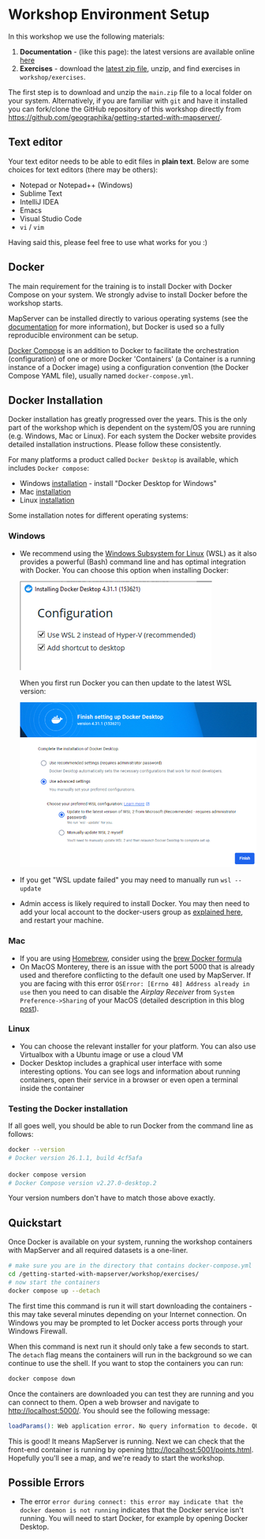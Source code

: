 # Workshop Environment Setup

In this workshop we use the following materials:

1. **Documentation** - (like this page): the latest versions are available online [here](https://geographika.github.io/getting-started-with-mapserver/)
2. **Exercises** - download the [latest zip file](https://github.com/geographika/getting-started-with-mapserver/archive/refs/heads/main.zip), unzip, 
   and find exercises in `workshop/exercises`.

The first step is to download and unzip the `main.zip` file to a local folder on your system. 
Alternatively, if you are familiar with `git` and have it installed you can fork/clone the GitHub repository of this 
workshop directly from <https://github.com/geographika/getting-started-with-mapserver/>.

## Text editor

Your text editor needs to be able to edit files in **plain text**. Below are some choices
for text editors (there may be others):

* Notepad or Notepad++ (Windows)
* Sublime Text
* IntelliJ IDEA
* Emacs
* Visual Studio Code
* `vi` / `vim`

Having said this, please feel free to use what works for you :)

## Docker

The main requirement for the training is to install Docker with Docker Compose on your system.
We strongly advise to install Docker before the workshop starts.

MapServer can be installed directly to various operating systems (see the [documentation](https://www.mapserver.org/installation/index.html)
for more information), but Docker is used so a fully reproducible environment can be setup.

[Docker Compose](https://docs.docker.com/compose) is an addition to Docker to facilitate
the orchestration (configuration) of one or more Docker 'Containers' (a Container is a running instance of a Docker image)
using a configuration convention (the Docker Compose YAML file), usually named `docker-compose.yml`.

## Docker Installation

Docker installation has greatly progressed over the years. This is the only part of the workshop
which is dependent on the system/OS you are running (e.g. Windows, Mac or Linux). For each
system the Docker website provides detailed installation instructions. Please follow these consistently.

For many platforms a product called `Docker Desktop` is available, which includes `Docker compose`:

* Windows [installation](https://docs.Docker.com/desktop/install/windows-install) - install "Docker Desktop for Windows"
* Mac [installation](https://docs.Docker.com/desktop/install/mac-install)
* Linux [installation](https://docs.Docker.com/desktop/install/linux-install)

Some installation notes for different operating systems:

### Windows

* We recommend using the [Windows Subsystem for Linux](https://docs.microsoft.com/en-us/windows/wsl) (WSL) as it also provides a powerful (Bash) command line and has optimal integration with Docker. You can choose this option when installing Docker:

  ![Docker WSL Option](./assets/images/docker-wsl.png)

  When you first run Docker you can then update to the latest WSL version:

  ![Docker WSL Option](./assets/images/docker-wsl-update.png)


* If you get "WSL update failed" you may need to manually run `wsl --update`
* Admin access is likely required to install Docker. You may then need to add your local account to the docker-users group as [explained here](https://stackoverflow.com/questions/58663920/), and restart your machine. 

### Mac

* If you are using [Homebrew](https://brew.sh), consider using the [brew Docker formula](https://formulae.brew.sh/formula/Docker)
* On MacOS Monterey, there is an issue with the port 5000 that is already used and therefore conflicting to the default one used by MapServer. 
  If you are facing with this error `OSError: [Errno 48] Address already in use` then you need to can disable the *Airplay Receiver* from `System Preference->Sharing` of your MacOS (detailed description in this blog [post](https://progressstory.com/tech/port-5000-already-in-use-macos-monterey-issue/)).

### Linux

* You can choose the relevant installer for your platform. You can also use Virtualbox with a Ubuntu image or use a cloud VM
* Docker Desktop includes a graphical user interface with some interesting options. You can see logs and information about running containers, open their service in a browser or even open a terminal inside the container


### Testing the Docker installation

If all goes well, you should be able to run Docker from the command line as follows:

```bash
docker --version
# Docker version 26.1.1, build 4cf5afa

docker compose version
# Docker Compose version v2.27.0-desktop.2
```

Your version numbers don't have to match those above exactly.


## Quickstart

Once Docker is available on your system, running the workshop containers with MapServer and all required datasets
is a one-liner. 

```bash
# make sure you are in the directory that contains docker-compose.yml
cd /getting-started-with-mapserver/workshop/exercises/
# now start the containers
docker compose up --detach
```

The first time this command is run it will start downloading the containers - this may take several minutes depending on your Internet connection.
On Windows you may be prompted to let Docker access ports through your Windows Firewall. 

When this command is next run it should only take a few seconds to start. The `detach` flag means the containers will run in the background so we 
can continue to use the shell. If you want to stop the containers you can run:

```bash
docker compose down
```

Once the containers are downloaded you can test they are running and you can connect to them. Open a web browser
and navigate to <http://localhost:5000/>. You should see the following message:

```bash
loadParams(): Web application error. No query information to decode. QUERY_STRING is set, but empty.
```

This is good! It means MapServer is running. Next we can check that the front-end container is running by opening <http://localhost:5001/points.html>.
Hopefully you'll see a map, and we're ready to start the workshop.

## Possible Errors

* The error `error during connect: this error may indicate that the docker daemon is not running` indicates that the Docker service isn't running. You will need to start Docker, for example by opening Docker Desktop.
